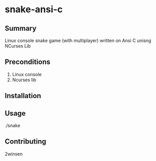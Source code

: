 # snake-ansi-c

## Summary
Linux console snake game (with multiplayer) written on Ansi C unisng NCurses Lib

## Preconditions
1. Linux console
2. Ncurses lib

## Installation
## Usage
./snake

## Contributing
2winsen
